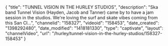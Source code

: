 {
    "title": "TUNNEL VISION IN THE HURLEY STUDIOS",
    "description": "Ska band Tunnel Vision (Hayden, Jacob and Tanner) came by to have a jam session in the studios. We're loving the surf and skate vibes coming from this San Cl...",
    "channelid": "158327",
    "videoid": "158453",
    "date_created": "1398292480",
    "date_modified": "1418181330",
    "type": "captivate",
    "layout": "channelVideo",
    "url": "\/hurley\/tunnel-vision-in-the-hurley-studios\/158327-158453"
}